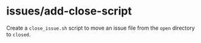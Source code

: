 # issues/add-close-script

Create a `close_issue.sh` script to move an issue file from the `open` directory to `closed`.
